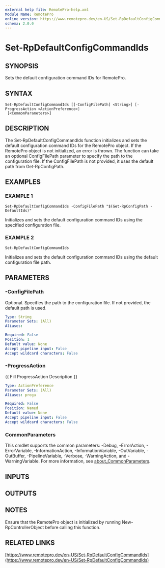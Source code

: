 ```yaml
---
external help file: RemotePro-help.xml
Module Name: RemotePro
online version: https://www.remotepro.dev/en-US/Set-RpDefaultConfigCommandIds
schema: 2.0.0
---
```


# Set-RpDefaultConfigCommandIds

## SYNOPSIS
Sets the default configuration command IDs for RemotePro.

## SYNTAX

```
Set-RpDefaultConfigCommandIds [[-ConfigFilePath] <String>] [-ProgressAction <ActionPreference>]
 [<CommonParameters>]
```

## DESCRIPTION
The Set-RpDefaultConfigCommandIds function initializes and sets the default
configuration command IDs for the RemotePro object.
If the RemotePro object
is not initialized, an error is thrown.
The function can take an optional
ConfigFilePath parameter to specify the path to the configuration file.
If
the ConfigFilePath is not provided, it uses the default path from
Get-RpConfigPath.

## EXAMPLES

### EXAMPLE 1
```
Set-RpDefaultConfigCommandIds -ConfigFilePath "$(Get-RpConfigPath -DefaultIds)"
```

Initializes and sets the default configuration command IDs using the
specified configuration file.

### EXAMPLE 2
```
Set-RpDefaultConfigCommandIds
```

Initializes and sets the default configuration command IDs using the default
configuration file path.

## PARAMETERS

### -ConfigFilePath
Optional.
Specifies the path to the configuration file.
If not provided,
the default path is used.

```yaml
Type: String
Parameter Sets: (All)
Aliases:

Required: False
Position: 1
Default value: None
Accept pipeline input: False
Accept wildcard characters: False
```

### -ProgressAction
{{ Fill ProgressAction Description }}

```yaml
Type: ActionPreference
Parameter Sets: (All)
Aliases: proga

Required: False
Position: Named
Default value: None
Accept pipeline input: False
Accept wildcard characters: False
```

### CommonParameters
This cmdlet supports the common parameters: -Debug, -ErrorAction, -ErrorVariable, -InformationAction, -InformationVariable, -OutVariable, -OutBuffer, -PipelineVariable, -Verbose, -WarningAction, and -WarningVariable. For more information, see [about_CommonParameters](http://go.microsoft.com/fwlink/?LinkID=113216).

## INPUTS

## OUTPUTS

## NOTES
Ensure that the RemotePro object is initialized by running
New-RpControllerObject before calling this function.

## RELATED LINKS

[https://www.remotepro.dev/en-US/Set-RpDefaultConfigCommandIds](https://www.remotepro.dev/en-US/Set-RpDefaultConfigCommandIds)

